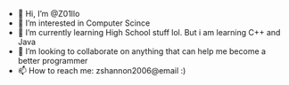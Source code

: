 - 👋 Hi, I’m @Z01llo
- 👀 I’m interested in Computer Scince
- 🌱 I’m currently learning High School stuff lol. But i am learning C++ and Java
- 💞️ I’m looking to collaborate on anything that can help me become a better programmer
- 📫 How to reach me: zshannon2006@email :)

<!---
Z01llo/Z01llo is a ✨ special ✨ repository because its `README.md` (this file) appears on your GitHub profile.
You can click the Preview link to take a look at your changes.
--->
